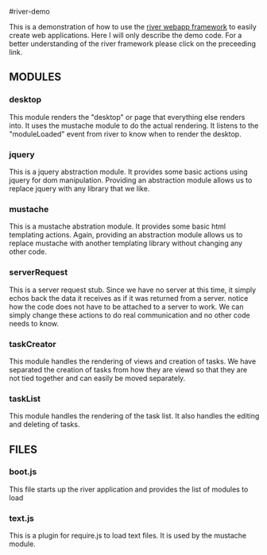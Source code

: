 #river-demo

This is a demonstration of how to use the [river webapp framework](https://github.com/scottburch/river-js) to easily create web applications.
Here I will only describe the demo code.  For a better understanding of the river framework please click on the preceeding link.

## MODULES

### desktop
This module renders the "desktop" or page that everything else renders into.  It uses the mustache module to do the actual rendering.  It listens to the "moduleLoaded"
event from river to know when to render the desktop.

### jquery
This is a jquery abstraction module.  It provides some basic actions using jquery for dom manipulation.
Providing an abstraction module allows us to replace jquery with any library that we like.

### mustache
This is a mustache abstration module.  It provides some basic html templating actions.
Again, providing an abstraction module allows us to replace mustache with another templating library without changing any other code.

### serverRequest
This is a server request stub.  Since we have no server at this time, it simply echos back the data it receives as if it was returned from a server.
notice how the code does not have to be attached to a server to work.  We can simply change these actions to do real communication and no other code needs to know.

### taskCreator
This module handles the rendering of views and creation of tasks.
We have separated the creation of tasks from how they are viewd so that they are not tied together and can easily be moved separately.

### taskList
This module handles the rendering of the task list.
It also handles the editing and deleting of tasks.

## FILES

### boot.js
This file starts up the river application and provides the list of modules to load

### text.js
This is a plugin for require.js to load text files.  It is used by the mustache module.



